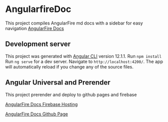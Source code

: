 # AngularfireDoc

This project compiles AngularFire md docs with a sidebar for easy navigation
[AngularFire Docs](https://angularfire-doc.web.app/)

## Development server

This project was generated with [Angular CLI](https://github.com/angular/angular-cli) version 12.1.1.
Run `npm install`
Run `ng serve` for a dev server. Navigate to `http://localhost:4200/`. The app will automatically reload if you change any of the source files.

## Angular Universal and Prerender

This project prerender and deploy to github pages and firebase

[AngularFire Docs Firebase Hosting](https://angularfire-doc.web.app/)

[AngularFire Docs Github Page](https://willbeh.github.io/angularfire-doc/)